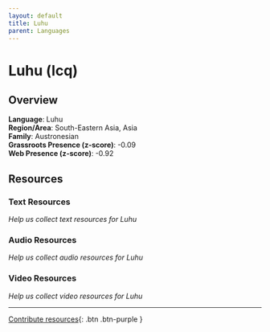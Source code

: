 ```yaml
---
layout: default
title: Luhu
parent: Languages
---
```


# Luhu (lcq)

## Overview

**Language**: Luhu  
**Region/Area**: South-Eastern Asia, Asia  
**Family**: Austronesian  
**Grassroots Presence (z-score)**: -0.09  
**Web Presence (z-score)**: -0.92  

## Resources

### Text Resources
*Help us collect text resources for Luhu*

### Audio Resources
*Help us collect audio resources for Luhu*

### Video Resources
*Help us collect video resources for Luhu*

---

[Contribute resources](https://forms.office.com/e/1SfLJx3u1r){: .btn .btn-purple }

